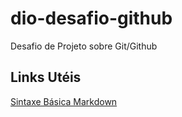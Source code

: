 # dio-desafio-github
Desafio de Projeto sobre Git/Github

## Links Utéis
[Sintaxe Básica Markdown](https://www.markdownguide.org/basic-syntax/)
